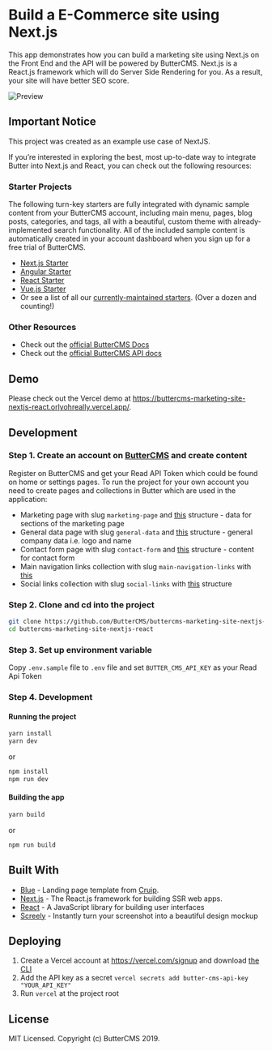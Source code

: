 # Build a E-Commerce site using Next.js

This app demonstrates how you can build a marketing site using Next.js on the Front End and the API will be powered by ButterCMS. Next.js is a React.js framework which will do Server Side Rendering for you. As a result, your site will have better SEO score.

<img src="https://user-images.githubusercontent.com/6391763/54627869-47b56500-4a9a-11e9-812e-ddb71b56f56e.png" alt="Preview">

## Important Notice
This project was created as an example use case of NextJS. 

If you’re interested in exploring the best, most up-to-date way to integrate Butter into Next.js and React, you can check out the following resources:

### Starter Projects

The following turn-key starters are fully integrated with dynamic sample content from your ButterCMS account, including main menu, pages, blog posts, categories, and tags, all with a beautiful, custom theme with already-implemented search functionality. All of the included sample content is automatically created in your account dashboard when you sign up for a free trial of ButterCMS.
- [Next.js Starter](https://buttercms.com/starters/nextjs-starter-project/)
- [Angular Starter](https://buttercms.com/starters/angular-starter-project/)
- [React Starter](https://buttercms.com/starters/react-starter-project/)
- [Vue.js Starter](https://buttercms.com/starters/vuejs-starter-project/)
- Or see a list of all our [currently-maintained starters](https://buttercms.com/starters/). (Over a dozen and counting!)

### Other Resources
- Check out the [official ButterCMS Docs](https://buttercms.com/docs/)
- Check out the [official ButterCMS API docs](https://buttercms.com/docs/api/)

## Demo

Please check out the Vercel demo at https://buttercms-marketing-site-nextjs-react.orlyohreally.vercel.app/.

## Development

### Step 1. Create an account on [ButterCMS](https://buttercms.com/) and create content

Register on ButterCMS and get your Read API Token which could be found on home or settings pages. To run the project for your own account you need to create pages and collections in Butter which are used in the application:

-   Marketing page with slug `marketing-page` and [this](/images/data-structures/marketing-page.png) structure - data for sections of the marketing page
-   General data page with slug `general-data` and [this](/images/data-structures/general-data-page.png) structure - general company data i.e. logo and name
-   Contact form page with slug `contact-form` and [this](/images/data-structures/contact-form-page.png) structure - content for contact form
-   Main navigation links collection with slug `main-navigation-links` with [this](/images/data-structures/main-navigation-links-collection.png)
-   Social links collection with slug `social-links` with [this](/images/data-structures/social-links-collection.png) structure

### Step 2. Clone and cd into the project

```sh
git clone https://github.com/ButterCMS/buttercms-marketing-site-nextjs-react
cd buttercms-marketing-site-nextjs-react
```

### Step 3. Set up environment variable

Copy `.env.sample` file to `.env` file and set `BUTTER_CMS_API_KEY` as your Read Api Token

### Step 4. Development

#### Running the project

```sh
yarn install
yarn dev
```

or

```sh
npm install
npm run dev
```

#### Building the app

```sh
yarn build
```

or

```sh
npm run build
```

## Built With

-   [Blue](https://cruip.com/blue/) - Landing page template from [Cruip](https://cruip.com/).
-   [Next.js](https://nextjs.org/) - The React.js framework for building SSR web apps.
-   [React](https://facebook.github.io/react/) - A JavaScript library for building user interfaces
-   [Screely](https://www.screely.com/) - Instantly turn your screenshot into a beautiful design mockup

## Deploying

1. Create a Vercel account at https://vercel.com/signup and download [the CLI](https://vercel.com/download)
2. Add the API key as a secret `vercel secrets add butter-cms-api-key "YOUR_API_KEY"`
3. Run `vercel` at the project root

## License

MIT Licensed. Copyright (c) ButterCMS 2019.
